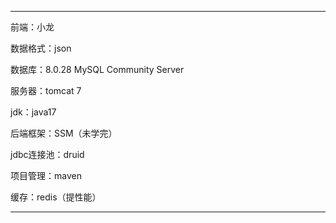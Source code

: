 

-----------------------------------

前端：小龙

数据格式：json

数据库：8.0.28 MySQL Community Server

服务器：tomcat 7

jdk：java17

后端框架：SSM（未学完）

jdbc连接池：druid

项目管理：maven

缓存：redis（提性能）



---

